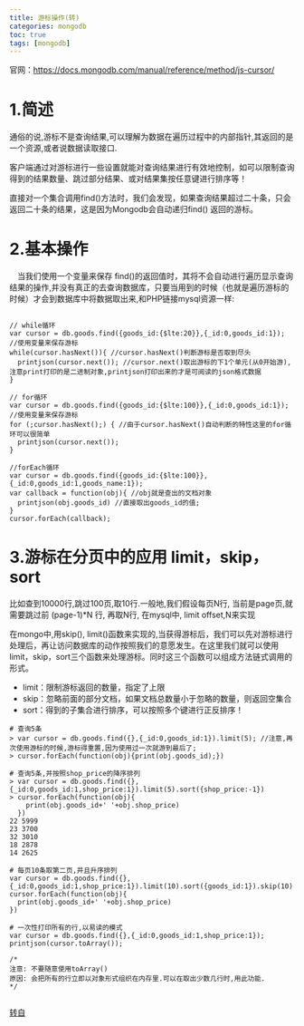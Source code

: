 ```yaml
---
title: 游标操作(转)
categories: mongodb   
toc: true  
tags: [mongodb]
---
```



官网：https://docs.mongodb.com/manual/reference/method/js-cursor/


# 1.简述

通俗的说,游标不是查询结果,可以理解为数据在遍历过程中的内部指针,其返回的是一个资源,或者说数据读取接口.

客户端通过对游标进行一些设置就能对查询结果进行有效地控制，如可以限制查询得到的结果数量、跳过部分结果、或对结果集按任意键进行排序等！

直接对一个集合调用find()方法时，我们会发现，如果查询结果超过二十条，只会返回二十条的结果，这是因为Mongodb会自动递归find() 返回的游标。

# 2.基本操作

&emsp;当我们使用一个变量来保存 find()的返回值时，其将不会自动进行遍历显示查询结果的操作,并没有真正的去查询数据库，只要当用到的时候（也就是遍历游标的时候）才会到数据库中将数据取出来,和PHP链接mysql资源一样:
```
 
// while循环
var cursor = db.goods.find({goods_id:{$lte:20}},{_id:0,goods_id:1}); //使用变量来保存游标
while(cursor.hasNext()){ //cursor.hasNext()判断游标是否取到尽头
  printjson(cursor.next()); //cursor.next()取出游标的下1个单元(从0开始游),注意print打印的是二进制对象,printjson打印出来的才是可阅读的json格式数据
}
 
// for循环
var cursor = db.goods.find({goods_id:{$lte:100}},{_id:0,goods_id:1}); //使用变量来保存游标
for (;cursor.hasNext();) { //由于cursor.hasNext()自动判断的特性这里的for循环可以很简单
  printjson(cursor.next());
}
 
//forEach循环
var cursor = db.goods.find({goods_id:{$lte:100}},{_id:0,goods_id:1,goods_name:1});
var callback = function(obj){ //obj就是查出的文档对象
  printjson(obj.goods_id) //直接取出goods_id的值;
}
cursor.forEach(callback);

```

# 3.游标在分页中的应用 limit，skip，sort

比如查到10000行,跳过100页,取10行.一般地,我们假设每页N行, 当前是page页,就需要跳过前 (page-1)*N 行, 再取N行, 在mysql中, limit offset,N来实现

在mongo中,用skip(), limit()函数来实现的,当获得游标后，我们可以先对游标进行处理后，再让访问数据库的动作按照我们的意愿发生。在这里我们就可以使用limit，skip，sort三个函数来处理游标。同时这三个函数可以组成方法链式调用的形式。

* limit：限制游标返回的数量，指定了上限
* skip：忽略前面的部分文档，如果文档总数量小于忽略的数量，则返回空集合
* sort：得到的子集合进行排序，可以按照多个键进行正反排序！

```
# 查询5条
> var cursor = db.goods.find({},{_id:0,goods_id:1}).limit(5); //注意,再次使用游标的时候,游标得重置,因为使用过一次就游到最后了;
> cursor.forEach(function(obj){print(obj.goods_id);})
 
# 查询5条,并按照shop_price的降序排列
> var cursor = db.goods.find({},{_id:0,goods_id:1,shop_price:1}).limit(5).sort({shop_price:-1})
> cursor.forEach(function(obj){
    print(obj.goods_id+' '+obj.shop_price)
  })
22 5999
23 3700
32 3010
18 2878
14 2625
 
# 每页10条取第二页,并且升序排列
var cursor = db.goods.find({},{_id:0,goods_id:1,shop_price:1}).limit(10).sort({goods_id:1}).skip(10)
cursor.forEach(function(obj){
  print(obj.goods_id+' '+obj.shop_price)
})
 
# 一次性打印所有的行,以易读的模式
var cursor = db.goods.find({},{_id:0,goods_id:1,shop_price:1});
printjson(cursor.toArray());
 
/*
注意: 不要随意使用toArray()
原因: 会把所有的行立即以对象形式组织在内存里.可以在取出少数几行时,用此功能.
*/


```

[转自](https://segmentfault.com/a/1190000004181817)

